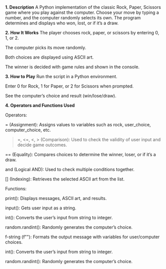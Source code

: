 **1. Description**
A Python implementation of the classic Rock, Paper, Scissors game where you play against the computer. Choose your move by typing a number, and the computer randomly selects its own. The program determines and displays who won, lost, or if it’s a draw.

**2. How It Works**
The player chooses rock, paper, or scissors by entering 0, 1, or 2.

The computer picks its move randomly.

Both choices are displayed using ASCII art.

The winner is decided with game rules and shown in the console.

**3. How to Play**
Run the script in a Python environment.

Enter 0 for Rock, 1 for Paper, or 2 for Scissors when prompted.

See the computer’s choice and result (win/lose/draw).

**4. Operators and Functions Used**

Operators:

= (Assignment): Assigns values to variables such as rock, user_choice, computer_choice, etc.

>=, <=, <, > (Comparison): Used to check the validity of user input and decide game outcomes.

== (Equality): Compares choices to determine the winner, loser, or if it’s a draw.

and (Logical AND): Used to check multiple conditions together.

[] (Indexing): Retrieves the selected ASCII art from the list.


Functions:

print(): Displays messages, ASCII art, and results.

input(): Gets user input as a string.

int(): Converts the user’s input from string to integer.

random.randint(): Randomly generates the computer’s choice.

f-string (f""): Formats the output message with variables for user/computer choices.

int(): Converts the user’s input from string to integer.

random.randint(): Randomly generates the computer’s choice.
